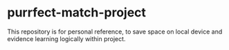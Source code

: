 # purrfect-match-project

This repository is for personal reference, to save space on local device and evidence learning logically within project.